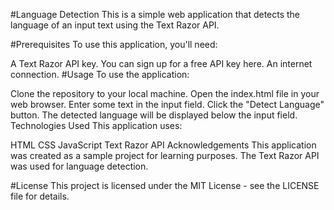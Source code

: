 #Language Detection
This is a simple web application that detects the language of an input text using the Text Razor API.

#Prerequisites
To use this application, you'll need:

A Text Razor API key. You can sign up for a free API key here.
An internet connection.
#Usage
To use the application:

Clone the repository to your local machine.
Open the index.html file in your web browser.
Enter some text in the input field.
Click the "Detect Language" button.
The detected language will be displayed below the input field.
Technologies Used
This application uses:

HTML
CSS
JavaScript
Text Razor API
Acknowledgements
This application was created as a sample project for learning purposes. The Text Razor API was used for language detection.

#License
This project is licensed under the MIT License - see the LICENSE file for details.
